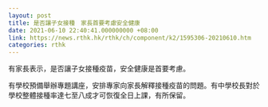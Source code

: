 ```yaml
---
layout: post
title: 是否讓子女接種　家長首要考慮安全健康
date: 2021-06-10 22:40:41.000000000 +08:00
link: https://news.rthk.hk/rthk/ch/component/k2/1595306-20210610.htm
categories: rthk
---
```


有家長表示，是否讓子女接種疫苗，安全健康是首要考慮。

有學校預備舉辦專題講座，安排專家向家長解釋接種疫苗的問題。有中學校長對於學校整體接種率達七至八成才可恢復全日上課，有所保留。
